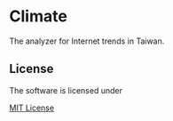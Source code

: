 # Climate

The analyzer for Internet trends in Taiwan.

## License

The software is licensed under

[MIT License](LICENSE)
